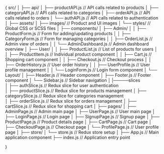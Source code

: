 

{
src/
│
├── api/
│   ├── productAPI.js        // API calls related to products
│   ├── categoryAPI.js       // API calls related to categories
│   ├── orderAPI.js          // API calls related to orders
│   └── authAPI.js           // API calls related to authentication
│
├── assets/
│   ├── images/              // Product and UI images
│   └── styles/              // Global CSS or SCSS files
│
├── components/
│   ├── Admin/
│   │   ├── ProductForm.js   // Form for adding/updating products
│   │   ├── CategoryForm.js  // Form for managing categories
│   │   ├── OrderList.js     // Admin view of orders
│   │   └── AdminDashboard.js // Admin dashboard overview
│   ├── User/
│   │   ├── ProductList.js   // List of products for users
│   │   ├── ProductItem.js   // Individual product component
│   │   ├── Cart.js          // Shopping cart component
│   │   ├── Checkout.js      // Checkout process
│   │   ├── OrderHistory.js  // User order history
│   │   ├── UserProfile.js   // User profile management
│   │   └── LoginForm.js     // Login form component
│   └── Layout/
│       ├── Header.js        // Header component
│       ├── Footer.js        // Footer component
│       └── Sidebar.js       // Sidebar navigation
│
|─────slices    
│     ├── authSlice.js    // Redux slice for user authentication          
│     ├── productSlice.js   // Redux slice for products management
│     ├── categorySlice.js     // Redux slice for categories management          
│     ├── orderSlice.js   // Redux slice for orders management
│     ├── cartSlice.js   // Redux slice for shopping cart
│
├── pages/
│   ├── AdminPage.js         // Admin main page
│   ├── UserPage.js          // User main page
│   ├── LoginPage.js         // Login page
│   ├── SignupPage.js        // Signup page
│   ├── ProductPage.js       // Product details page
│   ├── CartPage.js          // Cart page
│   ├── CheckoutPage.js      // Checkout page
│   └── ProfilePage.js       // User profile page
│
├── store/
│   └── store.js             // Redux store setup
│
├── App.js                   // Main application component
├── index.js                 // Application entry point

}
